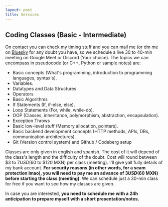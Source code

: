 ```yaml
---
layout: post
title: Services
---
```


## Coding Classes (Basic - Intermediate)

On [contact](https://its-yayo.github.io/contact) you can check my timing stuff and you can [mail](mailto:yayitzz@proton.me) me (or dm me on [Bluesky](https://bsky.app/profile/yayitzzz.bsky.social) for any doubt you have, so we schedule a live 30 to 40-min meeting on Google Meet or Discord (Your choice). The topics we can encompass in pseudocode (or C++, Python or sample notes) are:
- Basic concepts (What's programming, introduction to programming languages, syntax's).
- Variables.
- Datatypes and Data Structures
- Operators
- Basic Algorithms 
- If Statements (If, if-else, else).
- Loop Statements (For, while, while-do).
- OOP (Classes, inheritance, polymorphism, abstraction, encapsulation).
- Exception Throws
- Basic low-level stuff (Memory allocation, pointers).
- Basic backend development concepts (HTTP methods, APIs, DBs, communication architectures). 
- Git (Version control system) and Github / Codeberg setup

Classes are only given in english and spanish. The cost of it will depend of the class's length and the difficulty of the doubt. Cost will round between $3 to $7 USD ($60 to $120 MXN) per class (meeting). I'll give yall fully details of my bank account. **For security reasons (in other words, for a scam protection lmao), you will need to pay me an advance of $3 USD ($60 MXN) before starting the class (meeting)**. We can schedule just a 30-min class for free if you want to see how my classes are given.

In case you are interested, **you need to schedule me with a 24h anticipation to prepare myself with a short presentation/notes.**

